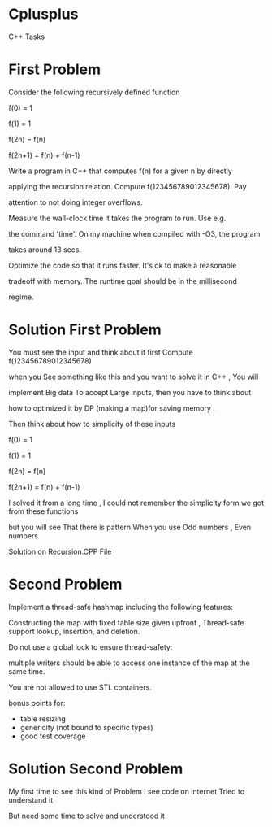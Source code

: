 # Cplusplus
C++ Tasks 

# First Problem

Consider the following recursively defined function

f(0) = 1

f(1) = 1

f(2n) = f(n)

f(2n+1) = f(n) + f(n-1)

Write a program in C++ that computes f(n) for a given n by directly

applying the recursion relation. Compute f(123456789012345678). Pay

attention to not doing integer overflows.

Measure the wall-clock time it takes the program to run. Use e.g.

the command 'time'. On my machine when compiled with -O3, the program

takes around 13 secs.

Optimize the code so that it runs faster. It's ok to make a reasonable

tradeoff with memory. The runtime goal should be in the millisecond

regime.

# Solution First Problem
 
You must see the input and think about it first Compute f(123456789012345678)

when you See something like this and you want to solve it in C++ , You will

implement Big data To accept Large inputs, then you have to think about 

how to optimized it by DP (making a map)for saving memory .

Then think about how to simplicity of these inputs 

f(0) = 1

f(1) = 1

f(2n) = f(n)

f(2n+1) = f(n) + f(n-1)

I solved it from a long time , I could not remember the simplicity form we got from these functions 

but you will see That there is pattern When you use Odd numbers , Even numbers

Solution on Recursion.CPP File


# Second Problem

Implement a thread-safe hashmap including the following features:

Constructing the map with fixed table size given upfront , Thread-safe support lookup, insertion, and deletion.

Do not use a global lock to ensure thread-safety: 

multiple writers should be able to access one instance of the map at the same time.

You are not allowed to use STL containers.

bonus points for:
   - table resizing
   - genericity (not bound to specific types)
   - good test coverage

# Solution Second Problem

My first time to see this kind of Problem I see code on internet Tried to understand it 

But need some time to solve and understood it 
